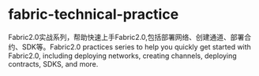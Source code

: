 # fabric-technical-practice
Fabric2.0实战系列，帮助快速上手Fabric2.0,包括部署网络、创建通道、部署合约、SDK等。Fabric2.0 practices series to help you quickly get started with Fabric2.0, including deploying networks, creating channels, deploying contracts, SDKS, and more.
